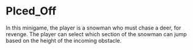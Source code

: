 # PIced_Off
In this minigame, the player is a snowman who must chase a deer, for revenge. The player can select which section of the snowman can jump based on the height of the incoming obstacle.
